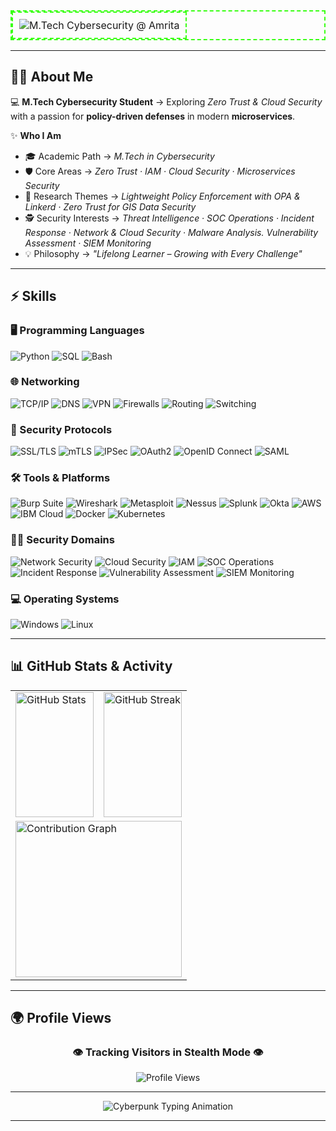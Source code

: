 <table align="center" width="100%" border="1" style="border: 2px dashed #39FF14; border-collapse: collapse;">
  <tr>
    <td align="center" style="border: 2px dashed #39FF14; padding: 10px;">
      <img 
        src="https://readme-typing-svg.vercel.app?font=Fira+Code&size=25&duration=4000&pause=800&color=39FF14&center=true&vCenter=true&width=850&lines=M.Tech+in+CyberSecurity+%40+Amrita+Vishwa+Vidyapeetham" 
        alt="M.Tech Cybersecurity @ Amrita"
      />
    </td>
  </tr>
</table>

---

## 👨‍🚀 About Me  

💻 **M.Tech Cybersecurity Student** → Exploring *Zero Trust & Cloud Security* with a passion for **policy-driven defenses** in modern **microservices**.  

✨ **Who I Am**  
- 🎓 Academic Path → *M.Tech in Cybersecurity*  
- 🛡️ Core Areas → *Zero Trust · IAM · Cloud Security · Microservices Security*  
- 🔬 Research Themes → *Lightweight Policy Enforcement with OPA & Linkerd* · *Zero Trust for GIS Data Security*  
- 🕵️ Security Interests → *Threat Intelligence · SOC Operations · Incident Response · Network & Cloud Security · Malware Analysis. Vulnerability Assessment · SIEM Monitoring*  
- 💡 Philosophy → *"Lifelong Learner – Growing with Every Challenge"*  

---

## ⚡ Skills  

### 🖥️ Programming Languages  
<p align="left">
  <img src="https://img.shields.io/badge/Python-8A2BE2?style=for-the-badge&logo=python&logoColor=white" alt="Python"/>
  <img src="https://img.shields.io/badge/SQL-FF00FF?style=for-the-badge&logo=postgresql&logoColor=white" alt="SQL"/>
  <img src="https://img.shields.io/badge/Bash-32CD32?style=for-the-badge&logo=gnu-bash&logoColor=black" alt="Bash"/>
</p>

### 🌐 Networking  
<p align="left">
  <img src="https://img.shields.io/badge/TCP%2FIP-FF4500?style=for-the-badge&logo=cisco&logoColor=white" alt="TCP/IP"/>
  <img src="https://img.shields.io/badge/DNS-00BFFF?style=for-the-badge&logo=cloudflare&logoColor=white" alt="DNS"/>
  <img src="https://img.shields.io/badge/VPN-32CD32?style=for-the-badge&logo=protonvpn&logoColor=black" alt="VPN"/>
  <img src="https://img.shields.io/badge/Firewalls-FF1493?style=for-the-badge&logo=palo-alto-networks&logoColor=white" alt="Firewalls"/>
  <img src="https://img.shields.io/badge/Routing-9932CC?style=for-the-badge&logo=cisco&logoColor=white" alt="Routing"/>
  <img src="https://img.shields.io/badge/Switching-1E90FF?style=for-the-badge&logo=junipernetworks&logoColor=white" alt="Switching"/>
</p>

### 🔑 Security Protocols  
<p align="left">
  <img src="https://img.shields.io/badge/SSL%2FTLS-9400D3?style=for-the-badge&logo=letsencrypt&logoColor=white" alt="SSL/TLS"/>
  <img src="https://img.shields.io/badge/mTLS-FF00FF?style=for-the-badge&logo=letsencrypt&logoColor=white" alt="mTLS"/>
  <img src="https://img.shields.io/badge/IPSec-00CED1?style=for-the-badge&logo=fortinet&logoColor=black" alt="IPSec"/>
  <img src="https://img.shields.io/badge/OAuth2-FF8C00?style=for-the-badge&logo=oauth&logoColor=white" alt="OAuth2"/>
  <img src="https://img.shields.io/badge/OpenID%20Connect-32CD32?style=for-the-badge&logo=openid&logoColor=black" alt="OpenID Connect"/>
  <img src="https://img.shields.io/badge/SAML-FF69B4?style=for-the-badge&logo=atlassian&logoColor=white" alt="SAML"/>
</p>

### 🛠️ Tools & Platforms  
<p align="left">
  <img src="https://img.shields.io/badge/Burp%20Suite-FF6C37?style=for-the-badge&logo=burp-suite&logoColor=white" alt="Burp Suite"/>
  <img src="https://img.shields.io/badge/Wireshark-00CED1?style=for-the-badge&logo=wireshark&logoColor=white" alt="Wireshark"/>
  <img src="https://img.shields.io/badge/Metasploit-8A2BE2?style=for-the-badge&logo=metasploit&logoColor=white" alt="Metasploit"/>
  <img src="https://img.shields.io/badge/Nessus-00ADEF?style=for-the-badge&logo=tenable&logoColor=white" alt="Nessus"/>
  <img src="https://img.shields.io/badge/Splunk-FF00FF?style=for-the-badge&logo=splunk&logoColor=white" alt="Splunk"/>
  <img src="https://img.shields.io/badge/Okta-1E90FF?style=for-the-badge&logo=okta&logoColor=white" alt="Okta"/>
  <img src="https://img.shields.io/badge/AWS-FF9900?style=for-the-badge&logo=amazonaws&logoColor=white" alt="AWS"/>
  <img src="https://img.shields.io/badge/IBM%20Cloud-6A5ACD?style=for-the-badge&logo=ibmcloud&logoColor=white" alt="IBM Cloud"/>
  <img src="https://img.shields.io/badge/Docker-2496ED?style=for-the-badge&logo=docker&logoColor=white" alt="Docker"/>
  <img src="https://img.shields.io/badge/Kubernetes-326CE5?style=for-the-badge&logo=kubernetes&logoColor=white" alt="Kubernetes"/>
</p>

### 🏴‍☠️ Security Domains  
<p align="left">
  <img src="https://img.shields.io/badge/Network%20Security-8A2BE2?style=for-the-badge&logo=cisco&logoColor=white" alt="Network Security"/>
  <img src="https://img.shields.io/badge/Cloud%20Security-00BFFF?style=for-the-badge&logo=googlecloud&logoColor=white" alt="Cloud Security"/>
  <img src="https://img.shields.io/badge/IAM-FF4500?style=for-the-badge&logo=auth0&logoColor=white" alt="IAM"/>
  <img src="https://img.shields.io/badge/SOC%20Operations-2F4F4F?style=for-the-badge&logo=siemens&logoColor=white" alt="SOC Operations"/>
  <img src="https://img.shields.io/badge/Incident%20Response-FF0000?style=for-the-badge&logo=datadog&logoColor=white" alt="Incident Response"/>
  <img src="https://img.shields.io/badge/Vulnerability%20Assessment-FFD700?style=for-the-badge&logo=qualys&logoColor=black" alt="Vulnerability Assessment"/>
  <img src="https://img.shields.io/badge/SIEM%20Monitoring-39FF14?style=for-the-badge&logo=splunk&logoColor=black" alt="SIEM Monitoring"/>
</p>

### 💻 Operating Systems  
<p align="left">
  <img src="https://img.shields.io/badge/Windows-0078D6?style=for-the-badge&logo=windows&logoColor=white" alt="Windows"/>
  <img src="https://img.shields.io/badge/Linux-32CD32?style=for-the-badge&logo=linux&logoColor=black" alt="Linux"/>
</p>

---


## 📊 GitHub Stats & Activity  

<table align="center" width="100%">
  <tr>
    <td width="50%">
      <img 
        src="https://github-readme-stats.vercel.app/api?username=Karthikeyan1202&show_icons=true&theme=dark&bg_color=000000,001100,002200&title_color=39FF14&icon_color=39FF14&text_color=9AFF9A&v=1" 
        alt="GitHub Stats" 
        width="100%" 
        height="200" 
      />
    </td>
    <td width="50%">
      <img 
        src="https://streak-stats.demolab.com?user=Karthikeyan1202&theme=dark&background=000000&ring=39FF14&fire=39FF14&currStreakLabel=39FF14&hide_border=false&v=1" 
        alt="GitHub Streak" 
        width="100%" 
        height="200" 
      />
    </td>
  </tr>
  <tr>
    <td colspan="2">
      <img 
        src="https://github-readme-activity-graph.vercel.app/graph?username=Karthikeyan1202&bg_color=000000&color=39FF14&line=00FF41&point=9AFF9A&area=true&hide_border=false&custom_title=Karthikeyan%20G's%20Contribution%20Graph&v=1" 
        alt="Contribution Graph" 
        width="100%" 
        height="250" 
      />
    </td>
  </tr>
</table>


---

## 🌍 Profile Views  

<h3 align="center">👁️ Tracking Visitors in Stealth Mode 👁️</h3>  

<p align="center">
  <img src="https://komarev.com/ghpvc/?username=Karthikeyan1202&label=Visitors&color=FF00FF&style=for-the-badge" alt="Profile Views"/>
</p>

---

<p align="center">
  <!-- Typing animation - use Vercel mirror (not Heroku) -->
  <img src="https://readme-typing-svg.vercel.app?font=Fira+Code&size=23&duration=4000&pause=800&color=39FF14&center=true&vCenter=true&width=850&lines=Initializing+Defense+Protocols...;Deploying+Zero+Trust+Policies...;Monitoring+SQLi+%2C+XSS+%2C+Command+Injection...;⚠️+Access+Denied+%7C+Unauthorized+Requests+Blocked...;Cybersecurity+is+not+an+option+%7C+it's+a+mission+%F0%9F%9A%80" alt="Cyberpunk Typing Animation" />
</p>

---


